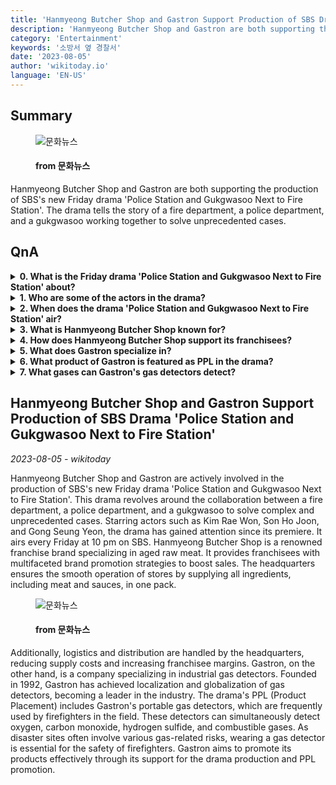 ```yaml
---
title: 'Hanmyeong Butcher Shop and Gastron Support Production of SBS Drama ''Police Station and Gukgwasoo Next to Fire Station'''
description: 'Hanmyeong Butcher Shop and Gastron are both supporting the production of SBS''s new Friday drama ''Police Station and Gukgwasoo Next to Fire Station''. The drama tells the story of a fire department, a police department, and a gukgwasoo working together to solve unprecedented cases.'
category: 'Entertainment'
keywords: '소방서 옆 경찰서'
date: '2023-08-05'
author: 'wikitoday.io'
language: 'EN-US'
---
```


## Summary



<figure>
    <img src="https://cdn.mhns.co.kr/news/thumbnail/202308/558808_683527_413_v150.jpg" alt="문화뉴스" />
    <figcaption>
        <h4> from 문화뉴스</h4>
    </figcaption>
</figure>


Hanmyeong Butcher Shop and Gastron are both supporting the production of SBS's new Friday drama 'Police Station and Gukgwasoo Next to Fire Station'. The drama tells the story of a fire department, a police department, and a gukgwasoo working together to solve unprecedented cases.


## QnA


<details>
    <summary><b>0. What is the Friday drama 'Police Station and Gukgwasoo Next to Fire Station' about?</b></summary>
    'Police Station and Gukgwasoo Next to Fire Station' is a drama that follows the collaboration between a fire department, a police department, and a gukgwasoo to solve complex and unprecedented cases.
</details>

<details>
    <summary><b>1. Who are some of the actors in the drama?</b></summary>
    The drama stars actors such as Kim Rae Won, Son Ho Joon, and Gong Seung Yeon.
</details>

<details>
    <summary><b>2. When does the drama 'Police Station and Gukgwasoo Next to Fire Station' air?</b></summary>
    The drama airs every Friday at 10 pm on SBS.
</details>

<details>
    <summary><b>3. What is Hanmyeong Butcher Shop known for?</b></summary>
    Hanmyeong Butcher Shop is a renowned franchise brand specializing in aged raw meat.
</details>

<details>
    <summary><b>4. How does Hanmyeong Butcher Shop support its franchisees?</b></summary>
    Hanmyeong Butcher Shop supports its franchisees through multifaceted brand promotion strategies and by supplying all ingredients, including meat and sauces, to franchisees in one pack.
</details>

<details>
    <summary><b>5. What does Gastron specialize in?</b></summary>
    Gastron specializes in industrial gas detectors.
</details>

<details>
    <summary><b>6. What product of Gastron is featured as PPL in the drama?</b></summary>
    The drama's PPL includes Gastron's portable gas detectors.
</details>

<details>
    <summary><b>7. What gases can Gastron's gas detectors detect?</b></summary>
    Gastron's gas detectors can simultaneously detect oxygen, carbon monoxide, hydrogen sulfide, and combustible gases.
</details>



## Hanmyeong Butcher Shop and Gastron Support Production of SBS Drama 'Police Station and Gukgwasoo Next to Fire Station'

_2023-08-05 - wikitoday_

Hanmyeong Butcher Shop and Gastron are actively involved in the production of SBS's new Friday drama 'Police Station and Gukgwasoo Next to Fire Station'. This drama revolves around the collaboration between a fire department, a police department, and a gukgwasoo to solve complex and unprecedented cases. Starring actors such as Kim Rae Won, Son Ho Joon, and Gong Seung Yeon, the drama has gained attention since its premiere. It airs every Friday at 10 pm on SBS. Hanmyeong Butcher Shop is a renowned franchise brand specializing in aged raw meat. It provides franchisees with multifaceted brand promotion strategies to boost sales. The headquarters ensures the smooth operation of stores by supplying all ingredients, including meat and sauces, in one pack.


<figure>
    <img src="https://cdn.mhns.co.kr/news/thumbnail/202308/558806_683525_3934_v150.jpg" alt="문화뉴스" />
    <figcaption>
        <h4> from 문화뉴스</h4>
    </figcaption>
</figure>


Additionally, logistics and distribution are handled by the headquarters, reducing supply costs and increasing franchisee margins. Gastron, on the other hand, is a company specializing in industrial gas detectors. Founded in 1992, Gastron has achieved localization and globalization of gas detectors, becoming a leader in the industry. The drama's PPL (Product Placement) includes Gastron's portable gas detectors, which are frequently used by firefighters in the field. These detectors can simultaneously detect oxygen, carbon monoxide, hydrogen sulfide, and combustible gases. As disaster sites often involve various gas-related risks, wearing a gas detector is essential for the safety of firefighters. Gastron aims to promote its products effectively through its support for the drama production and PPL promotion.
